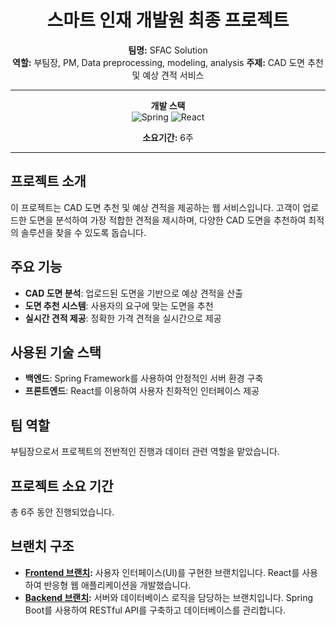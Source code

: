 <div align="center">

# 스마트 인재 개발원 최종 프로젝트

**팀명:** SFAC Solution  
**역할:** 부팀장, PM, Data preprocessing, modeling, analysis 
**주제:** CAD 도면 추천 및 예상 견적 서비스

---

**개발 스택**  
![Spring](https://img.shields.io/badge/Spring-6DB33F?style=for-the-badge&logo=spring&logoColor=white)
![React](https://img.shields.io/badge/React-20232A?style=for-the-badge&logo=react&logoColor=61DAFB)

**소요기간:** 6주

</div>

---

## 프로젝트 소개

이 프로젝트는 CAD 도면 추천 및 예상 견적을 제공하는 웹 서비스입니다. 고객이 업로드한 도면을 분석하여 가장 적합한 견적을 제시하며, 다양한 CAD 도면을 추천하여 최적의 솔루션을 찾을 수 있도록 돕습니다.

## 주요 기능

- **CAD 도면 분석**: 업로드된 도면을 기반으로 예상 견적을 산출
- **도면 추천 시스템**: 사용자의 요구에 맞는 도면을 추천
- **실시간 견적 제공**: 정확한 가격 견적을 실시간으로 제공

## 사용된 기술 스택

- **백엔드**: Spring Framework를 사용하여 안정적인 서버 환경 구축
- **프론트엔드**: React를 이용하여 사용자 친화적인 인터페이스 제공

## 팀 역할

부팀장으로서 프로젝트의 전반적인 진행과 데이터 관련 역할을 맡았습니다.

## 프로젝트 소요 기간

총 6주 동안 진행되었습니다.

## 브랜치 구조

- **[Frontend 브랜치](https://github.com/Seungrok-J/FinalProject/blob/frontend):** 사용자 인터페이스(UI)를 구현한 브랜치입니다. React를 사용하여 반응형 웹 애플리케이션을 개발했습니다.
- **[Backend 브랜치](https://github.com/Seungrok-J/FinalProject/tree/backend):** 서버와 데이터베이스 로직을 담당하는 브랜치입니다. Spring Boot를 사용하여 RESTful API를 구축하고 데이터베이스를 관리합니다.
